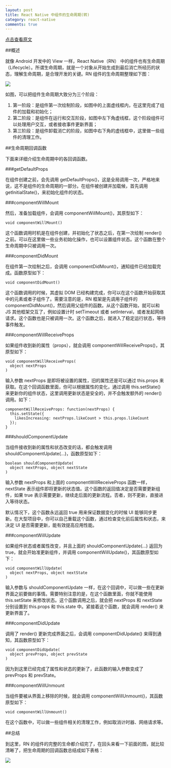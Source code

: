 ```yaml
---
layout: post
title: React Native 中组件的生命周期(转)
category: react-native
comments: true
---
```


[点击查看原文](http://www.race604.com/react-native-component-lifecycle/?hmsr=toutiao.io&utm_medium=toutiao.io&utm_source=toutiao.io)

##概述

就像 Android 开发中的 View 一样，React Native（RN） 中的组件也有生命周期（Lifecycle）。所谓生命周期，就是一个对象从开始生成到最后消亡所经历的状态，理解生命周期，是合理开发的关键。RN 组件的生命周期整理如下图：

![](http://7rf9ir.com1.z0.glb.clouddn.com/3-3-component-lifecycle.jpg)

如图，可以把组件生命周期大致分为三个阶段：

1. 第一阶段：是组件第一次绘制阶段，如图中的上面虚线框内，在这里完成了组件的加载和初始化；
2. 第二阶段：是组件在运行和交互阶段，如图中左下角虚线框，这个阶段组件可以处理用户交互，或者接收事件更新界面；
3. 第三阶段：是组件卸载消亡的阶段，如图中右下角的虚线框中，这里做一些组件的清理工作。

##生命周期回调函数

下面来详细介绍生命周期中的各回调函数。

###getDefaultProps

在组件创建之前，会先调用 getDefaultProps()，这是全局调用一次，严格地来说，这不是组件的生命周期的一部分。在组件被创建并加载候，首先调用 getInitialState()，来初始化组件的状态。

###componentWillMount

然后，准备加载组件，会调用 componentWillMount()，其原型如下：

```
void componentWillMount()
```

这个函数调用时机是在组件创建，并初始化了状态之后，在第一次绘制 render() 之前。可以在这里做一些业务初始化操作，也可以设置组件状态。这个函数在整个生命周期中只被调用一次。

###componentDidMount

在组件第一次绘制之后，会调用 componentDidMount()，通知组件已经加载完成。函数原型如下：

```
void componentDidMount()
```

这个函数调用的时候，其虚拟 DOM 已经构建完成，你可以在这个函数开始获取其中的元素或者子组件了。需要注意的是，RN 框架是先调用子组件的 componentDidMount()，然后调用父组件的函数。从这个函数开始，就可以和 JS 其他框架交互了，例如设置计时 setTimeout 或者 setInterval，或者发起网络请求。这个函数也是只被调用一次。这个函数之后，就进入了稳定运行状态，等待事件触发。

###componentWillReceiveProps

如果组件收到新的属性（props），就会调用 componentWillReceiveProps()，其原型如下：

```
void componentWillReceiveProps(  
  object nextProps
)
```

输入参数 nextProps 是即将被设置的属性，旧的属性还是可以通过 this.props 来获取。在这个回调函数里面，你可以根据属性的变化，通过调用 this.setState() 来更新你的组件状态，这里调用更新状态是安全的，并不会触发额外的 render() 调用。如下：

```
componentWillReceiveProps: function(nextProps) {  
  this.setState({
    likesIncreasing: nextProps.likeCount > this.props.likeCount
  });
}
```

###shouldComponentUpdate

当组件接收到新的属性和状态改变的话，都会触发调用 shouldComponentUpdate(...)，函数原型如下：

```
boolean shouldComponentUpdate(  
  object nextProps, object nextState
)
```

输入参数 nextProps 和上面的 componentWillReceiveProps 函数一样，nextState 表示组件即将更新的状态值。这个函数的返回值决定是否需要更新组件，如果 true 表示需要更新，继续走后面的更新流程。否者，则不更新，直接进入等待状态。

默认情况下，这个函数永远返回 true 用来保证数据变化的时候 UI 能够同步更新。在大型项目中，你可以自己重载这个函数，通过检查变化前后属性和状态，来决定 UI 是否需要更新，能有效提高应用性能。

###componentWillUpdate

如果组件状态或者属性改变，并且上面的 shouldComponentUpdate(...) 返回为 true，就会开始准更新组件，并调用 componentWillUpdate()，其函数原型如下：

```
void componentWillUpdate(  
  object nextProps, object nextState
)
```

输入参数与 shouldComponentUpdate 一样，在这个回调中，可以做一些在更新界面之前要做的事情。需要特别注意的是，在这个函数里面，你就不能使用 this.setState 来修改状态。这个函数调用之后，就会把 nextProps 和 nextState 分别设置到 this.props 和 this.state 中。紧接着这个函数，就会调用 render() 来更新界面了。

###componentDidUpdate

调用了 render() 更新完成界面之后，会调用 componentDidUpdate() 来得到通知，其函数原型如下：

```
void componentDidUpdate(  
  object prevProps, object prevState
)
```

因为到这里已经完成了属性和状态的更新了，此函数的输入参数变成了 prevProps 和 prevState。

###componentWillUnmount

当组件要被从界面上移除的时候，就会调用 componentWillUnmount()，其函数原型如下：

```
void componentWillUnmount()
```

在这个函数中，可以做一些组件相关的清理工作，例如取消计时器、网络请求等。

##总结

到这里，RN 的组件的完整的生命都介绍完了，在回头来看一下前面的图，就比较清晰了，把生命周期的回调函数总结成如下表格：

![](http://7u2qiz.com1.z0.glb.clouddn.com/2016-01-04-react-native%E7%BB%84%E4%BB%B6%E7%94%9F%E5%91%BD%E5%91%A8%E6%9C%9F%E5%9B%BE.png)